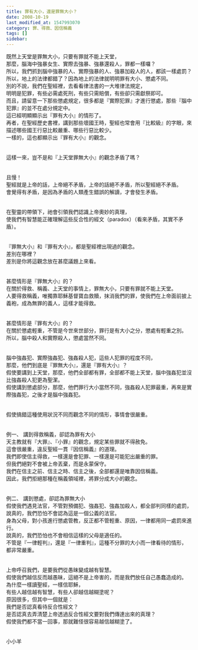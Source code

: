 ```yaml
---
title: 罪有大小，還是罪無大小？
date: 2008-10-19
last_modified_at: 1547993070
category: 罪、得救、因信稱義
tags: []
sidebar: 
---
```


<p>既然上天堂是罪無大小，只要有罪就不能上天堂，<br/>那麼，腦海中強暴女生、實際去強暴、強暴還殺人，罪都一樣囉？<br/>所以，我們抓到腦中強暴的人、實際強暴的人、強暴加殺人的人，都該一樣處罰？<br/>所以，地上的法律都錯了？因為地上的法律就明明罪有大小、懲處不同。<br/><!--more-->別的不說，我們在聖經裡，去看看律法書的一大堆律法規定，<br/>明明是犯罪，有些必需處死刑，有些只需賠償，有些卻只需獻祭即可。<br/>而且，請留意一下那些懲處規定，很多都是『實際犯罪』才進行懲處，那些『腦中犯罪』的並不在處分規定中。<br/>這已經明顯顯示出『罪有大小』的情形了。<br/>再者，在聖經歷史書裡，講到那些壞國王時，聖經也常會用『比較級』的字眼，來描述哪些國王行惡比較嚴重、哪些行惡比較少。<br/>一樣的，這也都顯示出『罪有大小』的觀念。<br/><br/><br/>這樣一來，豈不是和『上天堂罪無大小』的觀念矛盾了嗎？<br/><br/><br/>且慢！<br/>聖經就是上帝的話，上帝絕不矛盾，上帝的話絕不矛盾，所以聖經絕不矛盾。<br/>會覺得有矛盾，是因為矛盾的人類產生錯誤的解讀，才會發生矛盾。<br/><br/><br/>在聖靈的帶領下，祂會引領我們認識上帝奧妙的真理，<br/>使我們有智慧能正確理解這些反合性的經文（paradox）（看來矛盾，其實不矛盾）。<br/><br/><br/>『罪無大小』和『罪有大小』，都是聖經裡出現過的觀念。<br/>差別在哪裡？<br/>差別是你將這觀念放在甚麼議題上來看。<br/><br/><br/>甚麼情形是『罪無大小』的？<br/>在關於得救、稱義、上天堂的事情上，罪無大小，只要有罪就不能上天堂。<br/>人要得救稱義，唯獨靠耶穌基督寶血救贖，抹消我們的罪，使我們在上帝面前披上義袍，成為無罪的義人，這樣才能得救。<br/><br/><br/>甚麼情形是『罪有大小』的？<br/>在關於懲處輕重，不管是今世來世部分，罪行是有大小之分，懲處有輕重之別。<br/>所以，腦中殺人和實際殺人，懲處當然不同。<br/><br/><br/>腦中強姦犯、實際強姦犯、強姦殺人犯，這些人犯罪的程度不同，<br/>那麼，他們到底是『罪無大小』，還是『罪有大小』？<br/>假使要講到上天堂，那麼，他們全部都有罪，全部都不能上天堂，腦中強姦犯並沒比強姦殺人犯更為聖潔。<br/>假使講到懲處部分，那麼，他們罪行大小當然不同，強姦殺人犯罪最重，再來是實際強姦犯，之後才是腦中強姦犯。<br/><br/><br/>假使搞錯這種使用狀況不同而觀念不同的情形，事情會很嚴重。<br/><br/><br/>例一、	講到得救稱義，卻認為罪有大小<br/>天主教就有『大罪』、『小罪』的觀念，規定某些罪就不得赦免。<br/>這會很嚴重，違反聖經一貫『因信稱義』的道理。<br/>我們即使信主得救，一樣還是會犯罪、一樣還是可能犯出嚴重的罪。<br/>但我們絕對不會被上帝丟棄，而是永蒙保守。<br/>我們在信主之前、信主之時、信主之後，全部都還是唯靠因信稱義。<br/>因此，我們拒絕那種在稱義領域裡，將罪分成大小的觀念。<br/><br/><br/>例二、	講到懲處，卻認為罪無大小<br/>假使我們遇見法官，不管對預備犯、強姦犯、強姦加殺人，都全部判同樣的處罰，<br/>說真的，我們恐怕不會認為這是一個公義的法官。<br/>身為父母，對小孩進行懲處管教，反正都不管輕重、原因，一律都用同一處罰來進行。<br/>說真的，我們恐怕也不會相信這樣的父母是適任的。<br/>不管是『一律輕判』，還是『一律重判』，這種不分罪的大小而一律看待的情形，<br/>都非常嚴重。<br/><br/><br/>上帝呼召我們，是要我們從愚昧變成越有智慧。<br/>假使我們越信反而越愚昧，這絕不是上帝害的，而是我們放任自己愚蠢造成的。<br/>為什麼一樣讀聖經，一樣信耶穌，<br/>有些人越信越有智慧，有些人卻越信越糊塗呢？<br/>原因很多，但其中一個就是：<br/>我們是否認真看待反合性經文？<br/>是否認真去弄清楚上帝透過反合性經文要對我們傳達出來的真理？<br/>假使我們都不當一回事，那就難怪很容易越信越糊塗了。<br/><br/><br/>小小羊
</p>